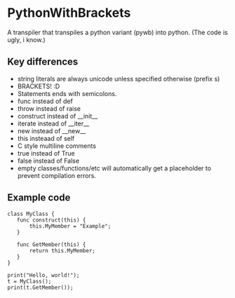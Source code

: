 # PythonWithBrackets
A transpiler that transpiles a python variant (pywb) into python. (The code is ugly, i know.)

## Key differences
 * string literals are always unicode unless specified otherwise (prefix s)
 * BRACKETS! :D
 * Statements ends with semicolons.
 * func instead of def
 * throw instead of raise
 * construct instead of \_\_init\_\_
 * iterate instead of \_\_iter\_\_
 * new instead of \_\_new\_\_
 * this insteaad of self
 * C style multiline comments
 * true instead of True
 * false instead of False
 * empty classes/functions/etc will automatically get a placeholder to prevent compilation errors.
 
 ## Example code
 ```Csharp
 class MyClass {
	func construct(this) {
		this.MyMember = "Example";
	}

	func GetMember(this) {
		return this.MyMember;
	}
}

print("Hello, world!");
t = MyClass();
print(t.GetMember());
```
